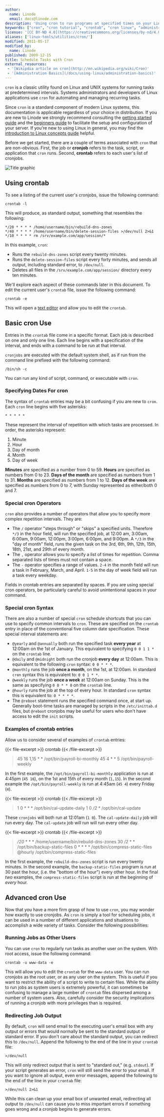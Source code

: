 ```yaml
---
author:
  name: Linode
  email: docs@linode.com
description: 'Using cron to run programs at specified times on your Linux server.'
keywords: ["cron", "cron tutorial", "crontab", "cron linux", "administration", "linux", "systems", "automation"]
license: '[CC BY-ND 4.0](https://creativecommons.org/licenses/by-nd/4.0)'
aliases: ['linux-tools/utilities/cron/']
modified: 2011-05-17
modified_by:
  name: Linode
published: 2009-12-15
title: Schedule Tasks with Cron
external_resources:
 - '[Wikipdia article on cron](http://en.wikipedia.org/wiki/Cron)'
 - '[Administration Basics](/docs/using-linux/administration-basics)'
---
```


`cron` is a classic utility found on Linux and UNIX systems for running tasks at predetermined intervals. Systems administrators and developers of Linux applications use `cron` for automating and managing recurring tasks.

Since `cron` is a standard component of modern Linux systems, this documentation is applicable regardless of your choice in distribution. If you are new to Linode we strongly recommend consulting the [getting started guide](/docs/getting-started/) and the [beginners guide](/docs/beginners-guide) to facilitate the setup and configuration of your server. If you're new to using Linux in general, you may find the [introduction to Linux concepts guide](/docs/tools-reference/introduction-to-linux-concepts) helpful.

Before we get started, there are a couple of terms associated with `cron` that are non-obvious. First, the job or **cronjob** refers to the task, script, or application that `cron` runs. Second, **crontab** refers to each user's list of cronjobs.

![Title graphic](/docs/assets/schedule_tasks_with_cron_smg.png)

## Using crontab

To see a listing of the current user's cronjobs, issue the following command:

    crontab -l

This will produce, as standard output, something that resembles the following:

    */20 * * * * /home/username/bin/rebuild-dns-zones
    */40 * * * * /home/username/bin/delete-session-files >/dev/null 2>&1
    */10 * * * * rm /srv/example.com/app/session/*

In this example, `cron`:

-   Runs the `rebuild-dns-zones` script every twenty minutes.
-   Runs the `delete-session-files` script every forty minutes, and sends all output, including standard error, to `/dev/null`.
-   Deletes all files in the `/srv/example.com/app/session/` directory every ten minutes.

We'll explore each aspect of these commands later in this document. To edit the current user's `crontab` file, issue the following command:

    crontab -e

This will open a [text editor](/docs/tools-reference/linux-system-administration-basics/#edit-text) and allow you to edit the `crontab`.

## Basic cron Use

Entries in the `crontab` file come in a specific format. Each job is described on one and only one line. Each line begins with a specification of the interval, and ends with a command to be run at that interval.

`cronjobs` are executed with the default system shell, as if run from the command line prefixed with the following command:

    /bin/sh -c

You can run any kind of script, command, or executable with `cron`.

### Specifying Dates For cron

The syntax of `crontab` entries may be a bit confusing if you are new to `cron`. Each `cron` line begins with five asterisks:

    * * * * *

These represent the interval of repetition with which tasks are processed. In order, the asterisks represent:

1.  Minute
2.  Hour
3.  Day of month
4.  Month
5.  Day of week

**Minutes** are specified as a number from 0 to 59. **Hours** are specified as numbers from 0 to 23. **Days of the month** are specified as numbers from 1 to 31. **Months** are specified as numbers from 1 to 12. **Days of the week** are specified as numbers from 0 to 7, with Sunday represented as either/both 0 and 7.

### Special cron Operators

`cron` also provides a number of operators that allow you to specify more complex repetition intervals. They are:

-   The `/` operator "steps through" or "skips" a specified units. Therefore `*/3` in the hour field, will run the specified job, at 12:00 am, 3:00am, 6:00am, 9:00am, 12:00pm, 3:00pm, 6:00pm, and 9:00pm. A `*/3` in the "day of month" field, runs the given task on the 3rd, 6th, 9th, 12th, 15th, 18th, 21st, and 29th of every month.
-   The `,` operator allows you to specify a list of times for repetition. Comma separated lists of times must not contain a space.
-   The `-` operator specifies a range of values. `2-4` in the month field will run a task in February, March, and April. `1-5` in the day of week field will run a task every weekday.

Fields in crontab entries are separated by spaces. If you are using special cron operators, be particularly careful to avoid unintentional spaces in your command.

### Special cron Syntax

There are also a number of special `cron` schedule shortcuts that you can use to specify common intervals to `cron`. These are specified on the `crontab` entry in place of the conventional five column date specification. These special interval statements are:

-   `@yearly` and `@annually` both run the specified task **every year** at 12:00am on the 1st of January. This equivalent to specifying `0 0 1 1 *` on the `crontab` line.
-   `@daily` and `@midnight` both run the cronjob **every day** at 12:00am. This is equivalent to the following `cron` syntax: `0 0 * * *`.
-   `@monthly` runs the job **once a month**, on the 1st, at 12:00am. In standard `cron` syntax this is equivalent to: `0 0 1 * *`.
-   `@weekly` runs the job **once a week** at 12:00am on Sunday. This is the same as specifying `0 0 * * 0` on the `crontab` line.
-   `@hourly` runs the job at the top of every hour. In standard `cron` syntax this is equivalent to: `0 * * * *`.
-   The `@reboot` statement runs the specified command once, at start up. Generally boot-time tasks are managed by scripts in the `/etc/inittab.d` files, but `@reboot` cronjobs may be useful for users who don't have access to edit the `init` scripts.

### Examples of crontab entries

Allow us to consider several of examples of `crontab` entries:

{{< file-excerpt >}}
crontab
{{< /file-excerpt >}}

> 45 16 1,15 \* \* /opt/bin/payroll-bi-monthly 45 4 \* \* 5 /opt/bin/payroll-weekly

In the first example, the `/opt/bin/payroll-bi-monthly` application is run at 4:45pm (`45 16`), on the 1st and 15th of every month (`1,15`). In the second example the `/opt/bin/payroll-weekly` is run at 4:45am (`45 4`) every Friday (`4`).

{{< file-excerpt >}}
crontab
{{< /file-excerpt >}}

> 1 0 \* \* \* /opt/bin/cal-update-daily 1 0 */2* \* /opt/bin/cal-update

These `cronjobs` will both run at 12:01am (`1 0`). The `cal-update-daily` job will run every day. The `cal-update` job will run will run every other day.

{{< file-excerpt >}}
crontab
{{< /file-excerpt >}}

> */20* \* \* \* /home/username/bin/rebuild-dns-zones 30 */2* \* \* /opt/bin/backup-static-files 0 \* \* \* \* /opt/bin/compress-static-files @hourly /opt/bin/compress-static-files

In the first example, the `rebuild-dns-zones` script is run every twenty minutes. In the second example, the `backup-static-files` program is run at 30 past the hour, (i.e. the "bottom of the hour") every other hour. In the final *two* examples, the `compress-static-files` script is run at the beginning of *every* hour.

## Advanced cron Use

Now that you have a more firm grasp of how to use `cron`, you may wonder how exactly to use cronjobs. As `cron` is simply a tool for scheduling jobs, it can be used in a number of different applications and situations to accomplish a wide variety of tasks. Consider the following possibilities:

### Running Jobs as Other Users

You can use `cron` to regularly run tasks as another user on the system. With root access, issue the following command:

    crontab -u www-data -e

This will allow you to edit the `crontab` for the `www-data` user. You can run cronjobs as the root user, or as any user on the system. This is useful if you want to restrict the ability of a script to write to certain files. While the ability to run jobs as system users is extremely powerful, it can sometimes be confusing to manage a large number of `crontab` files dispersed among a number of system users. Also, carefully consider the security implications of running a cronjob with more privileges than is required.

### Redirecting Job Output

By default, `cron` will send email to the executing user's email box with any output or errors that would normally be sent to the standard output or standard error. If you don't care about the standard output, you can redirect this to `/dev/null`. Append the following to the end of the line in your `crontab` file:

    >/dev/null

This will only redirect output that is sent to "standard out," (e.g. `stdout`). If your script generates an error, `cron` will still send the error to your email. If you want to ignore all output, even error messages, append the following to the end of the line in your `crontab` file:

    >/dev/null 2>&1

While this can clean up your email box of unwanted email, redirecting all output to `/dev/null` can cause you to miss important errors if something goes wrong and a cronjob begins to generate errors.
